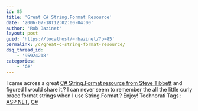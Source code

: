 ```yaml
---
id: 85
title: 'Great C# String.Format Resource'
date: '2006-07-18T12:02:00-04:00'
author: 'Rob Bazinet'
layout: post
guid: 'https://localhost/~rbazinet/?p=85'
permalink: /c/great-c-string-format-resource/
dsq_thread_id:
    - '95924218'
categories:
    - 'C#'
---
```


I came across a great [C# String.Format resource from Steve Tibbett](https://blog.stevex.net/index.php/string-formatting-in-csharp/) and figured I would share it.? I can never seem to remember the all the little curly brace format strings when I use String.Format.? Enjoy! Technorati Tags : [ASP.NET](https://technorati.com/tag/ASP.NET), [C#](https://technorati.com/tag/C#)